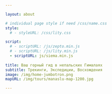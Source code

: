 ```yaml
---

layout: about

# individual page style if need /css/name.css
style:
  # - styleURL: /css/lity.css

script:
  # - scriptURL: /js/zepto.min.js
  # - scriptURL: /js/lity.min.js
  - scriptURL: js/siema.min.js
  
title: Ваш горный гид в непальских Гималаях
subtitle: Трекинги, Экспедиции, Восхождения
image: /img/home-jumbotron.png
mapURL: /img/tours/manaslu-map-1200.jpg

---
```


    